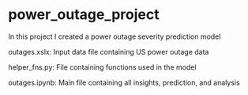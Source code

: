 # power_outage_project
In this project I created a power outage severity prediction model

outages.xslx: Input data file containing US power outage data

helper_fns.py: File containing functions used in the model 

outages.ipynb: Main file containing all insights, prediction, and analysis
